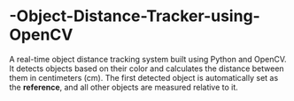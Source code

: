 # -Object-Distance-Tracker-using-OpenCV
A real-time object distance tracking system built using Python and OpenCV. It detects objects based on their color and calculates the distance between them in centimeters (cm). The first detected object is automatically set as the **reference**, and all other objects are measured relative to it.

